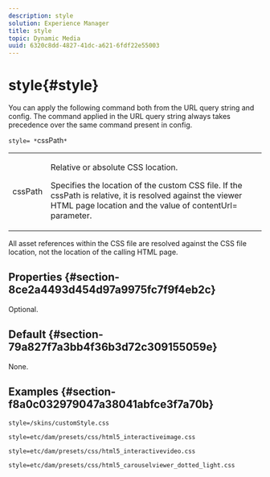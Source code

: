 ```yaml
---
description: style
solution: Experience Manager
title: style
topic: Dynamic Media
uuid: 6320c8dd-4827-41dc-a621-6fdf22e55003
---
```


# style{#style}

You can apply the following command both from the URL query string and config. The command applied in the URL query string always takes precedence over the same command present in config.

`style= *`cssPath`*`

<table id="table_F800F787CF0342749B934DAEB600C0EB"> 
 <tbody> 
  <tr> 
   <td colname="col1"> <p> <span class="codeph"> <span class="varname"> cssPath</span> </span> </p> </td> 
   <td colname="col2"> <p> Relative or absolute CSS location. </p> <p>Specifies the location of the custom CSS file. If the <span class="codeph"><span class="varname"> cssPath</span></span> is relative, it is resolved against the viewer HTML page location and the value of <span class="codeph"> contentUrl=</span> parameter. </p> </td> 
  </tr> 
 </tbody> 
</table>

All asset references within the CSS file are resolved against the CSS file location, not the location of the calling HTML page.

## Properties {#section-8ce2a4493d454d97a9975fc7f9f4eb2c}

Optional.

## Default {#section-79a827f7a3bb4f36b3d72c309155059e}

None.

## Examples {#section-f8a0c032979047a38041abfce3f7a70b}

`style=/skins/customStyle.css`

`style=etc/dam/presets/css/html5_interactiveimage.css`

`style=etc/dam/presets/css/html5_interactivevideo.css`

`style=etc/dam/presets/css/html5_carouselviewer_dotted_light.css` 
